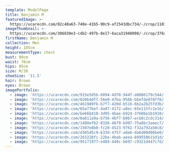 ```yaml
---
template: ModelPage
title: Benjamin M
featuredImage: >-
  https://ucarecdn.com/02c48a63-740e-41b5-90c9-af2543dbc734/-/crop/1101x683/0,0/-/preview/
imageThumbnail: >-
  https://ucarecdn.com/306830e3-cdb2-497b-8e17-6aca31948098/-/crop/376x510/352,3/-/preview/
firstName: Benjamin M
collection: Men
height: 185cm
measurementType: chest
bust: 90cm
waist: 76cm
hips: 85cm
size: M/30
shoeSize: '11.5'
hair: Brown
eyes: Brown
imagePortfolio:
  - image: 'https://ucarecdn.com/915e5d5b-6894-4d70-944f-a0086179c544/'
  - image: 'https://ucarecdn.com/020b4dff-56e0-47ba-956b-bbefde970ff0/'
  - image: 'https://ucarecdn.com/461989fb-b7f7-420d-b516-6b2a2b25fd3b/'
  - image: 'https://ucarecdn.com/65a77bef-4a97-4172-a8ec-65e115fc1e16/'
  - image: 'https://ucarecdn.com/be66b410-3d95-4bae-b924-37606e1b1918/'
  - image: 'https://ucarecdn.com/0a611a9a-b756-4bf7-b0b7-ecb8c2cdc314/'
  - image: 'https://ucarecdn.com/1480ef62-0336-4679-b997-75a8bc3aeec7/'
  - image: 'https://ucarecdn.com/1507e8b0-fc20-4523-9761-f32a792a50c8/'
  - image: 'https://ucarecdn.com/d36545c9-633d-4757-a8e6-da6d00d06be0/'
  - image: 'https://ucarecdn.com/263228fc-22be-4bab-aeea-899558b15d1d/'
  - image: 'https://ucarecdn.com/95171977-e484-449c-b697-c9321d447cfd/'
---
```


